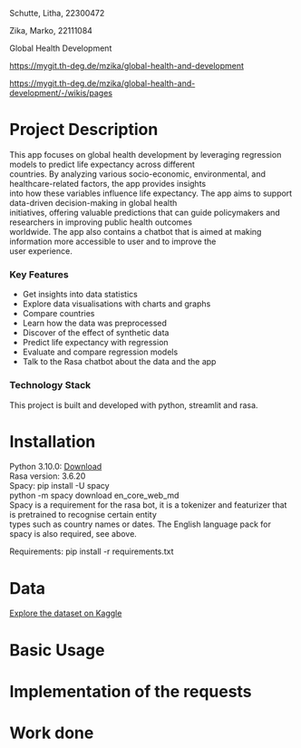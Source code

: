  Schutte, Litha, 22300472

Zika, Marko, 22111084

Global Health Development

https://mygit.th-deg.de/mzika/global-health-and-development

https://mygit.th-deg.de/mzika/global-health-and-development/-/wikis/pages

# Project Description

This app focuses on global health development by leveraging regression models to predict life expectancy across different\
countries. By analyzing various socio-economic, environmental, and healthcare-related factors, the app provides insights\
into how these variables influence life expectancy. The app aims to support data-driven decision-making in global health\
initiatives, offering valuable predictions that can guide policymakers and researchers in improving public health outcomes\
worldwide. The app also contains a chatbot that is aimed at making information more accessible to user and to improve the\
user experience.


### Key Features
- Get insights into data statistics
- Explore data visualisations with charts and graphs
- Compare countries
- Learn how the data was preprocessed
- Discover of the effect of synthetic data
- Predict life expectancy with regression
- Evaluate and compare regression models
- Talk to the Rasa chatbot about the data and the app

### Technology Stack
This project is built and developed with python, streamlit and rasa.

# Installation

Python 3.10.0: [Download](https://www.python.org/ftp/python/3.10.0/python-3.10.0-amd64.exe)\
Rasa version: 3.6.20\
Spacy: pip install -U spacy\
       python -m spacy download en_core_web_md\
Spacy is a requirement for the rasa bot, it is a tokenizer and featurizer that is pretrained to recognise certain entity\
types such as country names or dates. The English language pack for spacy is also required, see above.

Requirements: pip install -r requirements.txt

# Data

[Explore the dataset on Kaggle](https://www.kaggle.com/datasets/martinagalasso/global-health-and-development-2012-2021/data)

# Basic Usage



# Implementation of the requests

# Work done